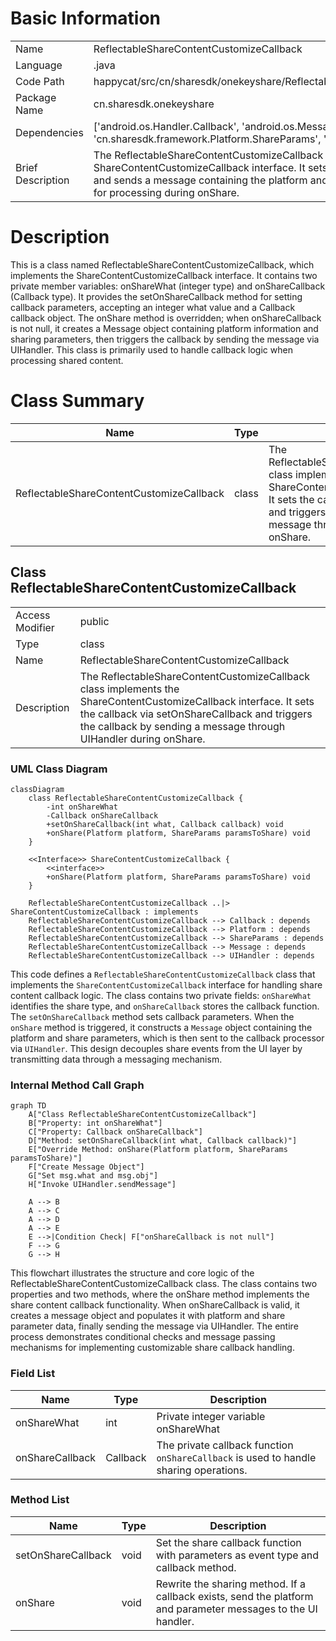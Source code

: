 # Basic Information

|      |      |
|------|------|
| Name | ReflectableShareContentCustomizeCallback |
| Language | .java |
| Code Path | happycat/src/cn/sharesdk/onekeyshare/ReflectableShareContentCustomizeCallback.java |
| Package Name | cn.sharesdk.onekeyshare |
| Dependencies | ['android.os.Handler.Callback', 'android.os.Message', 'cn.sharesdk.framework.Platform', 'cn.sharesdk.framework.Platform.ShareParams', 'com.mob.tools.utils.UIHandler'] |
| Brief Description | The ReflectableShareContentCustomizeCallback class implements the ShareContentCustomizeCallback interface. It sets up a callback via setOnShareCallback and sends a message containing the platform and sharing parameters to the UIHandler for processing during onShare. |

# Description

This is a class named ReflectableShareContentCustomizeCallback, which implements the ShareContentCustomizeCallback interface. It contains two private member variables: onShareWhat (integer type) and onShareCallback (Callback type). It provides the setOnShareCallback method for setting callback parameters, accepting an integer what value and a Callback callback object. The onShare method is overridden; when onShareCallback is not null, it creates a Message object containing platform information and sharing parameters, then triggers the callback by sending the message via UIHandler. This class is primarily used to handle callback logic when processing shared content.

# Class Summary

| Name   | Type  | Description |
|-------|------|-------------|
| ReflectableShareContentCustomizeCallback | class | The ReflectableShareContentCustomizeCallback class implements the ShareContentCustomizeCallback interface. It sets the callback via setOnShareCallback and triggers the callback by sending a message through UIHandler during onShare. |



## Class ReflectableShareContentCustomizeCallback

|      |      |
|------|------|
| Access Modifier | public |
| Type | class |
| Name | ReflectableShareContentCustomizeCallback |
| Description | The ReflectableShareContentCustomizeCallback class implements the ShareContentCustomizeCallback interface. It sets the callback via setOnShareCallback and triggers the callback by sending a message through UIHandler during onShare. |


### UML Class Diagram

```mermaid
classDiagram
    class ReflectableShareContentCustomizeCallback {
        -int onShareWhat
        -Callback onShareCallback
        +setOnShareCallback(int what, Callback callback) void
        +onShare(Platform platform, ShareParams paramsToShare) void
    }

    <<Interface>> ShareContentCustomizeCallback {
        <<interface>>
        +onShare(Platform platform, ShareParams paramsToShare) void
    }

    ReflectableShareContentCustomizeCallback ..|> ShareContentCustomizeCallback : implements
    ReflectableShareContentCustomizeCallback --> Callback : depends
    ReflectableShareContentCustomizeCallback --> Platform : depends
    ReflectableShareContentCustomizeCallback --> ShareParams : depends
    ReflectableShareContentCustomizeCallback --> Message : depends
    ReflectableShareContentCustomizeCallback --> UIHandler : depends
```

This code defines a `ReflectableShareContentCustomizeCallback` class that implements the `ShareContentCustomizeCallback` interface for handling share content callback logic. The class contains two private fields: `onShareWhat` identifies the share type, and `onShareCallback` stores the callback function. The `setOnShareCallback` method sets callback parameters. When the `onShare` method is triggered, it constructs a `Message` object containing the platform and share parameters, which is then sent to the callback processor via `UIHandler`. This design decouples share events from the UI layer by transmitting data through a messaging mechanism.


### Internal Method Call Graph

```mermaid
graph TD
    A["Class ReflectableShareContentCustomizeCallback"]
    B["Property: int onShareWhat"]
    C["Property: Callback onShareCallback"]
    D["Method: setOnShareCallback(int what, Callback callback)"]
    E["Override Method: onShare(Platform platform, ShareParams paramsToShare)"]
    F["Create Message Object"]
    G["Set msg.what and msg.obj"]
    H["Invoke UIHandler.sendMessage"]

    A --> B
    A --> C
    A --> D
    A --> E
    E -->|Condition Check| F["onShareCallback is not null"]
    F --> G
    G --> H
```

This flowchart illustrates the structure and core logic of the ReflectableShareContentCustomizeCallback class. The class contains two properties and two methods, where the onShare method implements the share content callback functionality. When onShareCallback is valid, it creates a message object and populates it with platform and share parameter data, finally sending the message via UIHandler. The entire process demonstrates conditional checks and message passing mechanisms for implementing customizable share callback handling.

### Field List

| Name  | Type  | Description |
|-------|-------|------|
| onShareWhat | int | Private integer variable onShareWhat |
| onShareCallback | Callback | The private callback function `onShareCallback` is used to handle sharing operations. |

### Method List

| Name  | Type  | Description |
|-------|-------|------|
| setOnShareCallback | void | Set the share callback function with parameters as event type and callback method. |
| onShare | void | Rewrite the sharing method. If a callback exists, send the platform and parameter messages to the UI handler. |




